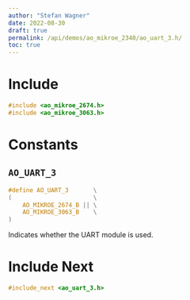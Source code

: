 ```yaml
---
author: "Stefan Wagner"
date: 2022-08-30
draft: true
permalink: /api/demos/ao_mikroe_2340/ao_uart_3.h/
toc: true
---
```


# Include

```c
#include <ao_mikroe_2674.h>
#include <ao_mikroe_3063.h>
```

# Constants

## `AO_UART_3`

```c
#define AO_UART_3       \
(                       \
    AO_MIKROE_2674_B || \
    AO_MIKROE_3063_B    \
)
```

Indicates whether the UART module is used.

# Include Next

```c
#include_next <ao_uart_3.h>
```
